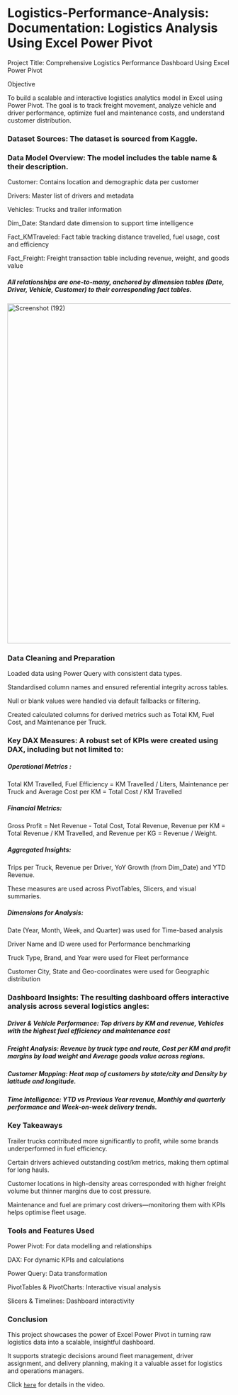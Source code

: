# Logistics-Performance-Analysis: Documentation: Logistics Analysis Using Excel Power Pivot


Project Title: Comprehensive Logistics Performance Dashboard Using Excel Power Pivot

Objective

To build a scalable and interactive logistics analytics model in Excel using Power Pivot. The goal is to track freight movement, analyze vehicle and driver performance, optimize fuel and maintenance costs, and understand customer distribution.


### Dataset Sources: The dataset is sourced from Kaggle.

### Data Model Overview: The model includes the table name & their description.

Customer: Contains location and demographic data per customer

Drivers: Master list of drivers and metadata

Vehicles: Trucks and trailer information

Dim_Date: Standard date dimension to support time intelligence

Fact_KMTraveled: Fact table tracking distance travelled, fuel usage, cost and efficiency

Fact_Freight: Freight transaction table including revenue, weight, and goods value

##### All relationships are one-to-many, anchored by dimension tables (Date, Driver, Vehicle, Customer) to their corresponding fact tables.

<img width="1366" height="768" alt="Screenshot (192)" src="https://github.com/user-attachments/assets/cf4373d5-9ca9-4a54-81f8-4b4915fbbc55" />





### Data Cleaning and Preparation

Loaded data using Power Query with consistent data types.

Standardised column names and ensured referential integrity across tables.

Null or blank values were handled via default fallbacks or filtering.

Created calculated columns for derived metrics such as Total KM, Fuel Cost, and Maintenance per Truck.


### Key DAX Measures: A robust set of KPIs were created using DAX, including but not limited to:
##### Operational Metrics :
Total KM Travelled, 
Fuel Efficiency = KM Travelled / Liters,
Maintenance per Truck and
Average Cost per KM = Total Cost / KM Travelled


##### Financial Metrics:
Gross Profit = Net Revenue - Total Cost, 
Total Revenue,
Revenue per KM = Total Revenue / KM Travelled, and 
Revenue per KG = Revenue / Weight.


##### Aggregated Insights:
Trips per Truck, 
Revenue per Driver, 
YoY Growth (from Dim_Date) and
YTD Revenue.

These measures are used across PivotTables, Slicers, and visual summaries.


##### Dimensions for Analysis:                               
Date (Year, Month, Week, and Quarter) was used for Time-based analysis

Driver	Name and  ID were used for Performance benchmarking

Truck Type, Brand, and Year	were used for Fleet performance

Customer	City, State and Geo-coordinates were used for Geographic distribution


### Dashboard Insights: The resulting dashboard offers interactive analysis across several logistics angles:

##### Driver & Vehicle Performance: Top drivers by KM and revenue, Vehicles with the highest fuel efficiency and maintenance cost

##### Freight Analysis: Revenue by truck type and route, Cost per KM and profit margins by load weight and Average goods value across regions.

##### Customer Mapping: Heat map of customers by state/city and Density by latitude and longitude.

##### Time Intelligence: YTD vs Previous Year revenue,  Monthly and quarterly performance and Week-on-week delivery trends. 


### Key Takeaways
Trailer trucks contributed more significantly to profit, while some brands underperformed in fuel efficiency.

Certain drivers achieved outstanding cost/km metrics, making them optimal for long hauls.

Customer locations in high-density areas corresponded with higher freight volume but thinner margins due to cost pressure.

Maintenance and fuel are primary cost drivers—monitoring them with KPIs helps optimise fleet usage.



### Tools and Features Used

Power Pivot: For data modelling and relationships

DAX: For dynamic KPIs and calculations

Power Query: Data transformation

PivotTables & PivotCharts: Interactive visual analysis

Slicers & Timelines: Dashboard interactivity


### Conclusion

This project showcases the power of Excel Power Pivot in turning raw logistics data into a scalable, insightful dashboard. 

It supports strategic decisions around fleet management, driver assignment, and delivery planning, making it a valuable asset for logistics and operations managers.

Click [`here`](https://www.loom.com/share/62c3604a4682441ab128bd69d7a9f450?sid=f647a49d-1e51-405a-b49d-acf29c62acce) for details in the video.
